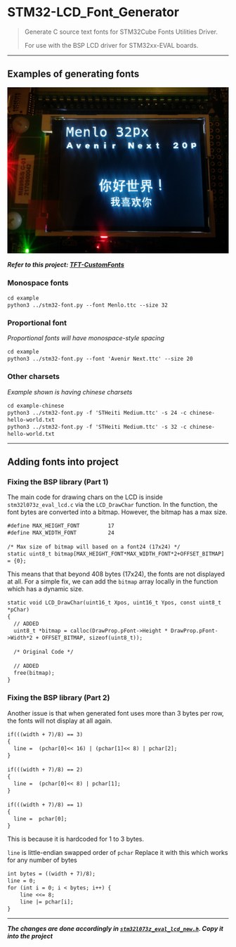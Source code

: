 # STM32-LCD_Font_Generator

> Generate C source text fonts for STM32Cube Fonts Utilities Driver.
> 
> For use with the BSP LCD driver for STM32xx-EVAL boards.

--- 

## Examples of generating fonts

![preview](preview.jpg)

***Refer to this project: [TFT-CustomFonts](https://github.com/zst-embedded/STM32L073VZT6-Learning_Projects/tree/master/projects/TFT-CustomFonts)***

### Monospace fonts

    cd example
    python3 ../stm32-font.py --font Menlo.ttc --size 32

### Proportional font

*Proportional fonts will have monospace-style spacing*

    cd example
    python3 ../stm32-font.py --font 'Avenir Next.ttc' --size 20

### Other charsets

*Example shown is having chinese charsets*

    cd example-chinese
    python3 ../stm32-font.py -f 'STHeiti Medium.ttc' -s 24 -c chinese-hello-world.txt 
    python3 ../stm32-font.py -f 'STHeiti Medium.ttc' -s 32 -c chinese-hello-world.txt 

--- 

## Adding fonts into project

### Fixing the BSP library (Part 1)

The main code for drawing chars on the LCD is inside `stm32l073z_eval_lcd.c` via the `LCD_DrawChar` function.
In the function, the font bytes are converted into a bitmap. However, the bitmap has a max size.

    #define MAX_HEIGHT_FONT         17
    #define MAX_WIDTH_FONT          24

    /* Max size of bitmap will based on a font24 (17x24) */
    static uint8_t bitmap[MAX_HEIGHT_FONT*MAX_WIDTH_FONT*2+OFFSET_BITMAP] = {0};

This means that that beyond 408 bytes (17x24), the fonts are not displayed at all.
For a simple fix, we can add the `bitmap` array locally in the function which has a dynamic size.

    static void LCD_DrawChar(uint16_t Xpos, uint16_t Ypos, const uint8_t *pChar)
    {
      // ADDED
      uint8_t *bitmap = calloc(DrawProp.pFont->Height * DrawProp.pFont->Width*2 + OFFSET_BITMAP, sizeof(uint8_t));

      /* Original Code */

      // ADDED
      free(bitmap);
    }

### Fixing the BSP library (Part 2)

Another issue is that when generated font uses more than 3 bytes per row, the fonts will not display at all again.

    if(((width + 7)/8) == 3)
    {
      line =  (pchar[0]<< 16) | (pchar[1]<< 8) | pchar[2];
    }
    
    if(((width + 7)/8) == 2)
    {
      line =  (pchar[0]<< 8) | pchar[1];
    }
    
    if(((width + 7)/8) == 1)
    {
      line =  pchar[0];
    }   

This is because it is hardcoded for 1 to 3 bytes. 

`line` is little-endian swapped order of `pchar` 
Replace it with this which works for any number of bytes

    int bytes = ((width + 7)/8);
    line = 0;
    for (int i = 0; i < bytes; i++) {
        line <<= 8;
        line |= pchar[i];
    }

---

***The changes are done accordingly in [`stm32l073z_eval_lcd_new.h`](stm32l073z_eval_lcd_new.h). Copy it into the project***



